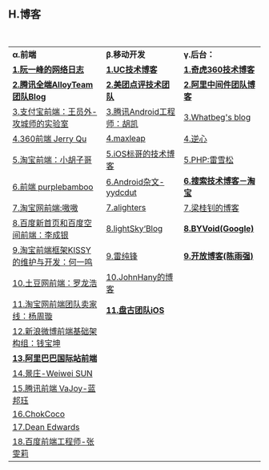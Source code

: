 <h2>H.博客</h2>

<table>
  <tr>
    <td><strong>&alpha;.前端</strong></td>
    <td><strong>&beta;.移动开发</strong></td>
    <td><strong>&gamma;.后台：</strong></td>
  </tr>
  <tr>
    <td><a href="http://www.ruanyifeng.com/blog/" ><strong>1.阮一峰的网络日志</strong></a></td>
    <td><a href="http://tech.uc.cn/" ><strong>1.UC技术博客</strong></a></td>
    <td><a href="http://blogs.360.cn/" ><strong>1.奇虎360技术博客</strong></a></td>
  </tr>
  <tr>
    <td><a href="http://www.alloyteam.com/author/tat-sheran/" ><strong>2.腾讯全端AlloyTeam团队Blog</strong></a></td>
    <td><a href="http://tech.meituan.com/" ><strong>2.美团点评技术团队</strong></a></td>
    <td><a href="http://jm.taobao.org/" ><strong>2.阿里中间件团队博客</strong></a></td>
  </tr>
  <tr>
    <td><a href="http://lab.yuanwai.wang/" >3.支付宝前端：王员外-攻城师的实验室</a></td>
    <td><a href="http://hukai.me/" >3.腾讯Android工程师：胡凯</a></td>
    <td><a href="http://whatbeg.com/" target="_blank">3.Whatbeg's blog</a></td>
  </tr>
  <tr>
    <td><a href="https://imququ.com/" >4.360前端 Jerry Qu</a></td>
    <td><a href="https://blog.maxleap.cn/?lang=zh" >4.maxleap</a></td>
    <td><a href="http://www.cnblogs.com/kissdodog/" >4.逆心</a></td>
  </tr>
  <tr>
    <td><a href="http://www.barretlee.com/entry/" >5.淘宝前端：小胡子哥</a></td>
    <td><a href="http://www.henishuo.com/" >5.iOS标哥的技术博客</a></td>
    <td><a href="http://www.leixuesong.cn/" >5.PHP:雷雪松</a></td>
  </tr>
  <tr>
    <td><a href="http://purplebamboo.github.io/" >6.前端 purplebamboo</a></td>
    <td><a href="http://yydcdut.com/" >6.Android杂文-yydcdut</a></td>
    <td><a href="http://www.searchtb.com/" ><Strong>6.搜索技术博客－淘宝</Strong></a></td>
  </tr>
  <tr>
    <td><a href="http://www.aoao.org.cn/" >7.淘宝网前端:嗷嗷</a></td>
    <td><a href="http://alighters.com/" >7.alighters</a></td>
    <td><a href="http://blog.720ui.com/" >7.梁桂钊的博客</a></td>
  </tr>
  <tr>
    <td><a href="http://www.welefen.com/" >8.百度新首页和百度空间前端：李成银</a></td>
    <td><a href="http://www.lightskystreet.com/" >8.lightSky&lsquo;Blog</a></td>
    <td><a href="https://www.byvoid.com/" ><strong>8.BYVoid(Google)</strong></a></td>
  </tr>
  <tr>
    <td><a href="http://docs.kissyui.com/" >9.淘宝前端框架KISSY的维护与开发：何一鸣</a></td>
    <td><a href="http://www.leichunfeng.com/" >9.雷纯锋</a></td>
    <td><a href="http://blog.huihoo.com/" ><strong>9.开放博客(陈雨强)</strong></a></td>
  </tr>
  <tr>
    <td><a href="http://luolonghao.iteye.com/" >10.土豆网前端：罗龙浩</a></td>
    <td><a href="http://johnhany.net/" >10.JohnHany的博客</a></td>
  </tr>
  <tr>
    <td><a href="https://github.com/fool2fish/blog/issues?q=is%3Aopen" >11.淘宝网前端团队卖家线：杨周璇</a></td>
    <td><a href="http://blog.pangu.io/" ><strong>11.盘古团队iOS</strong></a></td>
  </tr>
  <tr>
    <td><a href="http://w3help.org/zh-cn/kb/" >12.新浪微博前端基础架构组：钱宝坤</a></td>
  </tr>
  <tr>
    <td><a href="http://www.cnblogs.com/dolphinX/" ><strong>13.阿里巴巴国际站前端</strong></a></td>
  </tr>
  <tr>
    <td><a href="http://wwsun.github.io/" >14.景庄-Weiwei SUN</a></td>
  </tr>
  <tr>
    <td><a href="http://www.cnblogs.com/vajoy/" >15.腾讯前端 VaJoy-蓝邦珏</a></td>
  </tr>
  <tr>
    <td><a href="http://chokcoco.github.io/magicCss/html/index.html" >16.ChokCoco</a></td>
  </tr>
  <tr>
    <td><a href="http://dean.edwards.name/weblog/2005/10/add-event/" >17.Dean Edwards</a></td>
  </tr>
  <tr>
    <td><a href="http://zhangwenli.com/cv/cn.html#userconsent#" >18.百度前端工程师-张雯莉</a></td>
  </tr>
</table>

